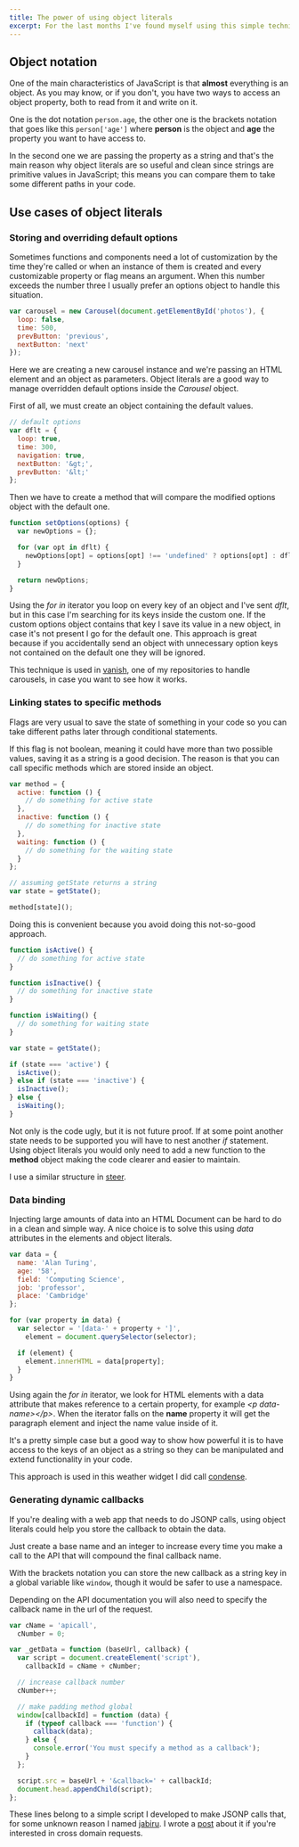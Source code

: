 ```yaml
---
title: The power of using object literals
excerpt: For the last months I've found myself using this simple technique quite a lot. Here are some examples of what you can do with it and how I took advantage of its versatility.
---
```


## Object notation

One of the main characteristics of JavaScript is that **almost** everything is an object. As you may know, or if you don't, you have two ways to access an object property, both to read from it and write on it.

One is the dot notation `person.age`, the other one is the brackets notation that goes like this `person['age']` where **person** is the object and **age** the property you want to have access to.

In the second one we are passing the property as a string and that's the main reason why object literals are so useful and clean since strings are primitive values in JavaScript; this means you can compare them to take some different paths in your code.

## Use cases of object literals

### Storing and overriding default options

Sometimes functions and components need a lot of customization by the time they're called or when an instance of them is created and every customizable property or flag means an argument. When this number exceeds the number three I usually prefer an options object to handle this situation.

```js
var carousel = new Carousel(document.getElementById('photos'), {
  loop: false,
  time: 500,
  prevButton: 'previous',
  nextButton: 'next'
});
```

Here we are creating a new carousel instance and we're passing an HTML element and an object as parameters. Object literals are a good way to manage overridden default options inside the _Carousel_ object.

First of all, we must create an object containing the default values.

```js
// default options
var dflt = {
  loop: true,
  time: 300,
  navigation: true,
  nextButton: '&gt;',
  prevButton: '&lt;'
};
```

Then we have to create a method that will compare the modified options object with the default one.

```js
function setOptions(options) {
  var newOptions = {};

  for (var opt in dflt) {
    newOptions[opt] = options[opt] !== 'undefined' ? options[opt] : dflt[opt];
  }

  return newOptions;
}
```

Using the _for in_ iterator you loop on every key of an object and I've sent _dflt_, but in this case I'm searching for its keys inside the custom one. If the custom options object contains that key I save its value in a new object, in case it's not present I go for the default one. This approach is great because if you accidentally send an object with unnecessary option keys not contained on the default one they will be ignored.

This technique is used in [vanish](//github.com/jeremenichelli/vanish/), one of my repositories to handle carousels, in case you want to see how it works.

### Linking states to specific methods

Flags are very usual to save the state of something in your code so you can take different paths later through conditional statements.

If this flag is not boolean, meaning it could have more than two possible values, saving it as a string is a good decision. The reason is that you can call specific methods which are stored inside an object.

```js
var method = {
  active: function () {
    // do something for active state
  },
  inactive: function () {
    // do something for inactive state
  },
  waiting: function () {
    // do something for the waiting state
  }
};

// assuming getState returns a string
var state = getState();

method[state]();
```

Doing this is convenient because you avoid doing this not-so-good approach.

```js
function isActive() {
  // do something for active state
}

function isInactive() {
  // do something for inactive state
}

function isWaiting() {
  // do something for waiting state
}

var state = getState();

if (state === 'active') {
  isActive();
} else if (state === 'inactive') {
  isInactive();
} else {
  isWaiting();
}
```

Not only is the code ugly, but it is not future proof. If at some point another state needs to be supported you will have to nest another _if_ statement. Using object literals you would only need to add a new function to the **method** object making the code clearer and easier to maintain.

I use a similar structure in [steer](//www.github.com/jeremenichelli/steer/).

### Data binding

Injecting large amounts of data into an HTML Document can be hard to do in a clean and simple way. A nice choice is to solve this using _data_ attributes in the elements and object literals.

```js
var data = {
  name: 'Alan Turing',
  age: '58',
  field: 'Computing Science',
  job: 'professor',
  place: 'Cambridge'
};

for (var property in data) {
  var selector = '[data-' + property + ']',
    element = document.querySelector(selector);

  if (element) {
    element.innerHTML = data[property];
  }
}
```

Using again the _for in_ iterator, we look for HTML elements with a data attribute that makes reference to a certain property, for example _&lt;p data-name&gt;&lt;/p&gt;_. When the iterator falls on the **name** property it will get the paragraph element and inject the name value inside of it.

It's a pretty simple case but a good way to show how powerful it is to have access to the keys of an object as a string so they can be manipulated and extend functionality in your code.

This approach is used in this weather widget I did call [condense](//github.com/jeremenichelli/condense).

### Generating dynamic callbacks

If you're dealing with a web app that needs to do JSONP calls, using object literals could help you store the callback to obtain the data.

Just create a base name and an integer to increase every time you make a call to the API that will compound the final callback name.

With the brackets notation you can store the new callback as a string key in a global variable like `window`, though it would be safer to use a namespace.

Depending on the API documentation you will also need to specify the callback name in the url of the request.

```js
var cName = 'apicall',
  cNumber = 0;

var _getData = function (baseUrl, callback) {
  var script = document.createElement('script'),
    callbackId = cName + cNumber;

  // increase callback number
  cNumber++;

  // make padding method global
  window[callbackId] = function (data) {
    if (typeof callback === 'function') {
      callback(data);
    } else {
      console.error('You must specify a method as a callback');
    }
  };

  script.src = baseUrl + '&callback=' + callbackId;
  document.head.appendChild(script);
};
```

These lines belong to a simple script I developed to make JSONP calls that, for some unknown reason I named [jabiru](//www.github.com/jeremenichelli/jabiru). I wrote a [post](/2014/09/south-american-bird-cross-domain-calls/) about it if you're interested in cross domain requests.
